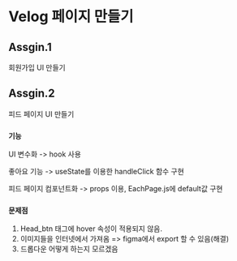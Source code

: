 # Velog 페이지 만들기

## Assgin.1

회원가입 UI 만들기

## Assgin.2

피드 페이지 UI 만들기

### `기능`

UI 변수화 -> hook 사용

좋아요 기능 -> useState를 이용한 handleClick 함수 구현

피드 페이지 컴포넌트화 -> props 이용, EachPage.js에 default값 구현

### `문제점`

1. Head_btn 태그에 hover 속성이 적용되지 않음.
2. 이미지들을 인터넷에서 가져옴 => figma에서 export 할 수 있음(해결)
3. 드롭다운 어떻게 하는지 모르겠음
